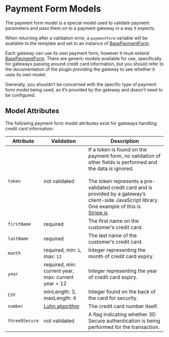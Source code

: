 # Payment Form Models

The payment form model is a special model used to validate payment parameters and pass them on to a payment gateway in a way it expects.

When returning after a validation error, a `paymentForm` variable will be available to the template and set to an instance of [BasePaymentForm](commerce3:craft\commerce\models\payments\BasePaymentForm).

Each gateway can use its own payment form, however it must extend [BasePaymentForm](commerce3:craft\commerce\models\payments\BasePaymentForm). There are generic models available for use, specifically for gateways passing around credit card information, but you should refer to the documentation of the plugin providing the gateway to see whether it uses its own model.

Generally, you shouldn’t be concerned with the specific type of payment form model being used, as it’s provided by the gateway and doesn’t need to be configured.

## Model Attributes

The following payment form model attributes exist for gateways handling credit card information:

| Attribute      | Validation                                                     | Description                                                                                                                                                                                                                                                                                                |
| -------------- | -------------------------------------------------------------- | ---------------------------------------------------------------------------------------------------------------------------------------------------------------------------------------------------------------------------------------------------------------------------------------------------------- |
| `token`        | not validated                                                  | If a token is found on the payment form, no validation of other fields is performed and the data is ignored.<br><br>The token represents a pre-validated credit card and is provided by a gateway’s client-side JavaScript library. One example of this is [Stripe.js](https://stripe.com/docs/stripe-js). |
| `firstName`    | required                                                       | The first name on the customer’s credit card.                                                                                                                                                                                                                                                              |
| `lastName`     | required                                                       | The last name of the customer’s credit card.                                                                                                                                                                                                                                                               |
| `month`        | required, min: `1`, max: `12`                                  | Integer representing the month of credit card expiry.                                                                                                                                                                                                                                                      |
| `year`         | required, min: current year, max: current year + 12            | Integer representing the year of credit card expiry.                                                                                                                                                                                                                                                       |
| `CVV`          | minLength: 3, maxLength: 4                                     | Integer found on the back of the card for security.                                                                                                                                                                                                                                                        |
| `number`       | [Luhn algorithm](https://en.wikipedia.org/wiki/Luhn_algorithm) | The credit card number itself.                                                                                                                                                                                                                                                                             |
| `threeDSecure` | not validated                                                  | A flag indicating whether 3D Secure authentication is being performed for the transaction.                                                                                                                                                                                                                 |
